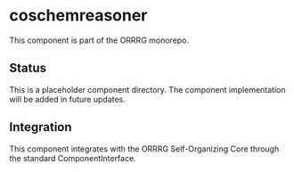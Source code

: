 # coschemreasoner

This component is part of the ORRRG monorepo.

## Status

This is a placeholder component directory. The component implementation will be added in future updates.

## Integration

This component integrates with the ORRRG Self-Organizing Core through the standard ComponentInterface.
